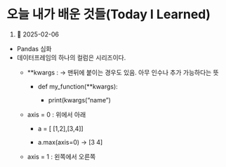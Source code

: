 # 오늘 내가 배운 것들(Today I Learned)

1. :file_folder: 2025-02-06

- Pandas 심화
- 데이터프레임의 하나의 컬럼은 시리즈이다.
    - **kwargs :  → 맨뒤에 붙이는 경우도 있음. 아무 인수나 추가 가능하다는 뜻

        - def my_function(**kwargs):

            - print(kwargs(“name”)


    - axis = 0 : 위에서 아래

        - a = [ [1,2],[3,4]]

        - a.max(axis=0) → [3 4] 


    - axis = 1 : 왼쪽에서 오른쪽

